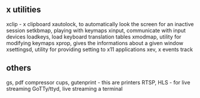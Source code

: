 ## x utilities

xclip - x clipboard
xautolock, to automatically look the screen for an inactive session
setkbmap, playing with keymaps
xinput, communicate with input devices
loadkeys, load keyboard translation tables
xmodmap, utility for modifying keymaps
xprop, gives the informations about a given window
xsettingsd, utility for providing setting to x11 applications
xev, x events track

## others

gs, pdf compressor
cups, gutenprint - this are printers
RTSP, HLS - for live streaming
GoTTy/ttyd, live streaming a terminal


